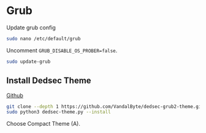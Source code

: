 # Grub

Update grub config

```bash
sudo nano /etc/default/grub
```

Uncomment `GRUB_DISABLE_OS_PROBER=false`.

```bash
sudo update-grub
```

## Install Dedsec Theme

[Github](https://github.com/VandalByte/dedsec-grub2-theme/tree/main)

```bash
git clone --depth 1 https://github.com/VandalByte/dedsec-grub2-theme.git && cd dedsec-grub2-theme
sudo python3 dedsec-theme.py --install
```

Choose Compact Theme (A).